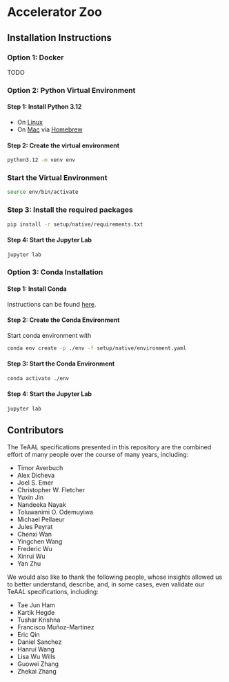 # Accelerator Zoo

## Installation Instructions

### Option 1: Docker

TODO

### Option 2: Python Virtual Environment

#### Step 1: Install Python 3.12

- On [Linux](https://docs.python.org/3.12/using/unix.html#getting-and-installing-the-latest-version-of-python)
- On [Mac](https://formulae.brew.sh/formula/python@3.12) via [Homebrew](https://brew.sh/)

#### Step 2: Create the virtual environment

```bash
python3.12 -m venv env
```

### Start the Virtual Environment

```bash
source env/bin/activate
```

### Step 3: Install the required packages

```bash
pip install -r setup/native/requirements.txt
```

#### Step 4: Start the Jupyter Lab

```bash
jupyter lab
```

### Option 3: Conda Installation

#### Step 1: Install Conda

Instructions can be found [here](https://docs.conda.io/projects/conda/en/latest/user-guide/install/index.html).

#### Step 2: Create the Conda Environment

Start conda environment with
```bash
conda env create -p ./env -f setup/native/environment.yaml
```

#### Step 3: Start the Conda Environment


```bash
conda activate ./env
```

#### Step 4: Start the Jupyter Lab

```bash
jupyter lab
```

## Contributors

The TeAAL specifications presented in this repository are the combined effort
of many people over the course of many years, including:

- Timor Averbuch
- Alex Dicheva
- Joel S. Emer
- Christopher W. Fletcher
- Yuxin Jin
- Nandeeka Nayak
- Toluwanimi O. Odemuyiwa
- Michael Pellaeur
- Jules Peyrat
- Chenxi Wan
- Yingchen Wang
- Frederic Wu
- Xinrui Wu
- Yan Zhu

We would also like to thank the following people, whose insights allowed us to
better understand, describe, and, in some cases, even validate our TeAAL
specifications, including:

- Tae Jun Ham
- Kartik Hegde
- Tushar Krishna
- Francisco Muñoz-Martinez
- Eric Qin
- Daniel Sanchez
- Hanrui Wang
- Lisa Wu Wills
- Guowei Zhang
- Zhekai Zhang
